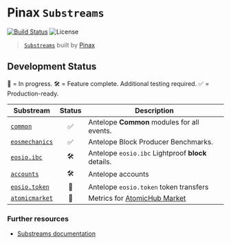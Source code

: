 # Pinax `Substreams`

[![Build Status](https://github.com/pinax-network/substreams/actions/workflows/ci.yml/badge.svg)](https://github.com/pinax-network/substreams/actions/workflows/ci.yml)
![License](https://img.shields.io/github/license/pinax-network/substreams)

> [`Substreams`](https://substreams.streamingfast.io) built by [Pinax](https://pinax.network)

## Development Status

🔨 = In progress.
🛠 = Feature complete. Additional testing required.
✅ = Production-ready.

| Substream      | Status | Description |
|----------------|:------:|-------------|
| [`common`](common/)                 | ✅ | Antelope **Common** modules for all events.
| [`eosmechanics`](eosmechanics/)     | ✅ | Antelope Block Producer Benchmarks.
| [`eosio.ibc`](eosio.ibc/)           | 🛠 | Antelope `eosio.ibc` Lightproof **block** details.
| [`accounts`](accounts/)             | 🛠 | Antelope accounts
| [`eosio.token`](eosio.token/)       | 🔨 | Antelope `eosio.token` token transfers
| [`atomicmarket`](atomicmarket/)     | 🔨 | Metrics for [AtomicHub Market](https://eos.atomichub.io/)

### Further resources

- [Substreams documentation](https://substreams.streamingfast.io)
